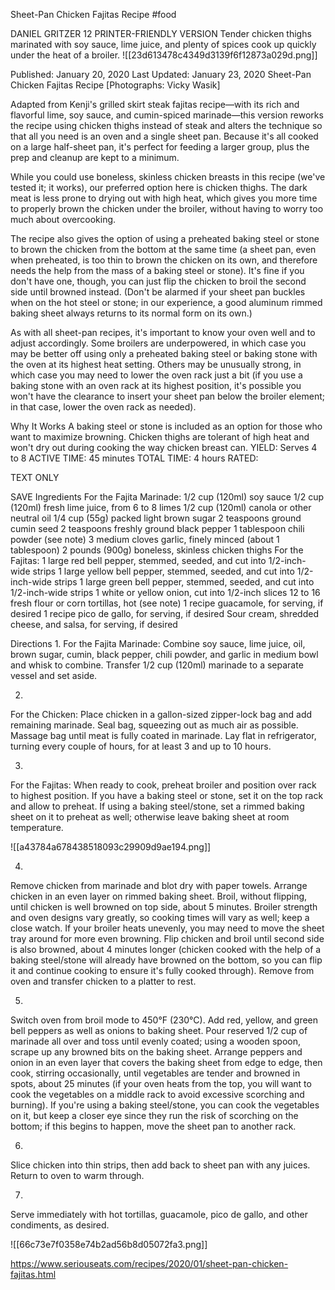 Sheet-Pan Chicken Fajitas Recipe
#food 

DANIEL GRITZER
12     PRINTER-FRIENDLY VERSION
Tender chicken thighs marinated with soy sauce, lime juice, and plenty of spices cook up quickly under the heat of a broiler.
![[23d613478c4349d3139f6f12873a029d.png]]

Published: January 20, 2020 Last Updated: January 23, 2020
Sheet-Pan Chicken Fajitas Recipe
[Photographs: Vicky Wasik]

Adapted from Kenji's grilled skirt steak fajitas recipe—with its rich and flavorful lime, soy sauce, and cumin-spiced marinade—this version reworks the recipe using chicken thighs instead of steak and alters the technique so that all you need is an oven and a single sheet pan. Because it's all cooked on a large half-sheet pan, it's perfect for feeding a larger group, plus the prep and cleanup are kept to a minimum.

While you could use boneless, skinless chicken breasts in this recipe (we've tested it; it works), our preferred option here is chicken thighs. The dark meat is less prone to drying out with high heat, which gives you more time to properly brown the chicken under the broiler, without having to worry too much about overcooking.

The recipe also gives the option of using a preheated baking steel or stone to brown the chicken from the bottom at the same time (a sheet pan, even when preheated, is too thin to brown the chicken on its own, and therefore needs the help from the mass of a baking steel or stone). It's fine if you don't have one, though, you can just flip the chicken to broil the second side until browned instead. (Don't be alarmed if your sheet pan buckles when on the hot steel or stone; in our experience, a good aluminum rimmed baking sheet always returns to its normal form on its own.)

As with all sheet-pan recipes, it's important to know your oven well and to adjust accordingly. Some broilers are underpowered, in which case you may be better off using only a preheated baking steel or baking stone with the oven at its highest heat setting. Others may be unusually strong, in which case you may need to lower the oven rack just a bit (if you use a baking stone with an oven rack at its highest position, it's possible you won't have the clearance to insert your sheet pan below the broiler element; in that case, lower the oven rack as needed).

Why It Works
A baking steel or stone is included as an option for those who want to maximize browning.
Chicken thighs are tolerant of high heat and won't dry out during cooking the way chicken breast can.
YIELD:
Serves 4 to 8
ACTIVE TIME:
45 minutes
TOTAL TIME:
4 hours
RATED:

TEXT ONLY 

 SAVE
Ingredients
For the Fajita Marinade:
1/2 cup (120ml) soy sauce
1/2 cup (120ml) fresh lime juice, from 6 to 8 limes
1/2 cup (120ml) canola or other neutral oil
1/4 cup (55g) packed light brown sugar
2 teaspoons ground cumin seed
2 teaspoons freshly ground black pepper
1 tablespoon chili powder (see note)
3 medium cloves garlic, finely minced (about 1 tablespoon)
2 pounds (900g) boneless, skinless chicken thighs
For the Fajitas:
1 large red bell pepper, stemmed, seeded, and cut into 1/2-inch-wide strips
1 large yellow bell pepper, stemmed, seeded, and cut into 1/2-inch-wide strips
1 large green bell pepper, stemmed, seeded, and cut into 1/2-inch-wide strips
1 white or yellow onion, cut into 1/2-inch slices
12 to 16 fresh flour or corn tortillas, hot (see note)
1 recipe guacamole, for serving, if desired
1 recipe pico de gallo, for serving, if desired
Sour cream, shredded cheese, and salsa, for serving, if desired

Directions
1.
For the Fajita Marinade: Combine soy sauce, lime juice, oil, brown sugar, cumin, black pepper, chili powder, and garlic in medium bowl and whisk to combine. Transfer 1/2 cup (120ml) marinade to a separate vessel and set aside.

2.
For the Chicken: Place chicken in a gallon-sized zipper-lock bag and add remaining marinade. Seal bag, squeezing out as much air as possible. Massage bag until meat is fully coated in marinade. Lay flat in refrigerator, turning every couple of hours, for at least 3 and up to 10 hours.

3.
For the Fajitas: When ready to cook, preheat broiler and position over rack to highest position. If you have a baking steel or stone, set it on the top rack and allow to preheat. If using a baking steel/stone, set a rimmed baking sheet on it to preheat as well; otherwise leave baking sheet at room temperature.

![[a43784a678438518093c29909d9ae194.png]]

4.
Remove chicken from marinade and blot dry with paper towels. Arrange chicken in an even layer on rimmed baking sheet. Broil, without flipping, until chicken is well browned on top side, about 5 minutes. Broiler strength and oven designs vary greatly, so cooking times will vary as well; keep a close watch. If your broiler heats unevenly, you may need to move the sheet tray around for more even browning. Flip chicken and broil until second side is also browned, about 4 minutes longer (chicken cooked with the help of a baking steel/stone will already have browned on the bottom, so you can flip it and continue cooking to ensure it's fully cooked through). Remove from oven and transfer chicken to a platter to rest.

5.
Switch oven from broil mode to 450°F (230°C). Add red, yellow, and green bell peppers as well as onions to baking sheet. Pour reserved 1/2 cup of marinade all over and toss until evenly coated; using a wooden spoon, scrape up any browned bits on the baking sheet. Arrange peppers and onion in an even layer that covers the baking sheet from edge to edge, then cook, stirring occasionally, until vegetables are tender and browned in spots, about 25 minutes (if your oven heats from the top, you will want to cook the vegetables on a middle rack to avoid excessive scorching and burning). If you're using a baking steel/stone, you can cook the vegetables on it, but keep a closer eye since they run the risk of scorching on the bottom; if this begins to happen, move the sheet pan to another rack.

6.
Slice chicken into thin strips, then add back to sheet pan with any juices. Return to oven to warm through.

7.
Serve immediately with hot tortillas, guacamole, pico de gallo, and other condiments, as desired.

![[66c73e7f0358e74b2ad56b8d05072fa3.png]]

https://www.seriouseats.com/recipes/2020/01/sheet-pan-chicken-fajitas.html
